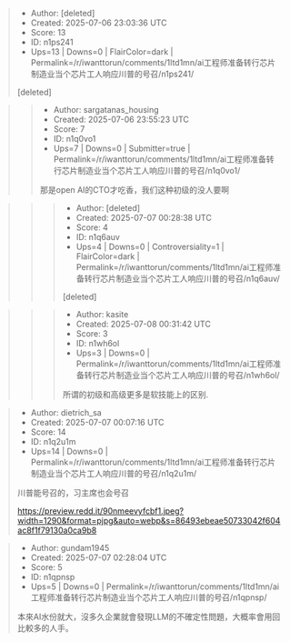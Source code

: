> - Author: [deleted]
> - Created: 2025-07-06 23:03:36 UTC
> - Score: 13
> - ID: n1ps241
> - Ups=13 | Downs=0 | FlairColor=dark | Permalink=/r/iwanttorun/comments/1ltd1mn/ai工程师准备转行芯片制造业当个芯片工人响应川普的号召/n1ps241/
>
> [deleted]

>> - Author: sargatanas_housing
>> - Created: 2025-07-06 23:55:23 UTC
>> - Score: 7
>> - ID: n1q0vo1
>> - Ups=7 | Downs=0 | Submitter=true | Permalink=/r/iwanttorun/comments/1ltd1mn/ai工程师准备转行芯片制造业当个芯片工人响应川普的号召/n1q0vo1/
>>
>> 那是open AI的CTO才吃香，我们这种初级的没人要啊

>>> - Author: [deleted]
>>> - Created: 2025-07-07 00:28:38 UTC
>>> - Score: 4
>>> - ID: n1q6auv
>>> - Ups=4 | Downs=0 | Controversiality=1 | FlairColor=dark | Permalink=/r/iwanttorun/comments/1ltd1mn/ai工程师准备转行芯片制造业当个芯片工人响应川普的号召/n1q6auv/
>>>
>>> [deleted]

>>> - Author: kasite
>>> - Created: 2025-07-08 00:31:42 UTC
>>> - Score: 3
>>> - ID: n1wh6ol
>>> - Ups=3 | Downs=0 | Permalink=/r/iwanttorun/comments/1ltd1mn/ai工程师准备转行芯片制造业当个芯片工人响应川普的号召/n1wh6ol/
>>>
>>> 所谓的初级和高级更多是软技能上的区别.

> - Author: dietrich_sa
> - Created: 2025-07-07 00:07:16 UTC
> - Score: 14
> - ID: n1q2u1m
> - Ups=14 | Downs=0 | Permalink=/r/iwanttorun/comments/1ltd1mn/ai工程师准备转行芯片制造业当个芯片工人响应川普的号召/n1q2u1m/
>
> 川普能号召的，习主席也会号召
> 
> https://preview.redd.it/90nmeevyfcbf1.jpeg?width=1290&format=pjpg&auto=webp&s=86493ebeae50733042f604ac8f1f79130a0ca9b8

> - Author: gundam1945
> - Created: 2025-07-07 02:28:04 UTC
> - Score: 5
> - ID: n1qpnsp
> - Ups=5 | Downs=0 | Permalink=/r/iwanttorun/comments/1ltd1mn/ai工程师准备转行芯片制造业当个芯片工人响应川普的号召/n1qpnsp/
>
> 本來AI水份就大，沒多久企業就會發現LLM的不確定性問題，大概率會用回比較多的人手。
